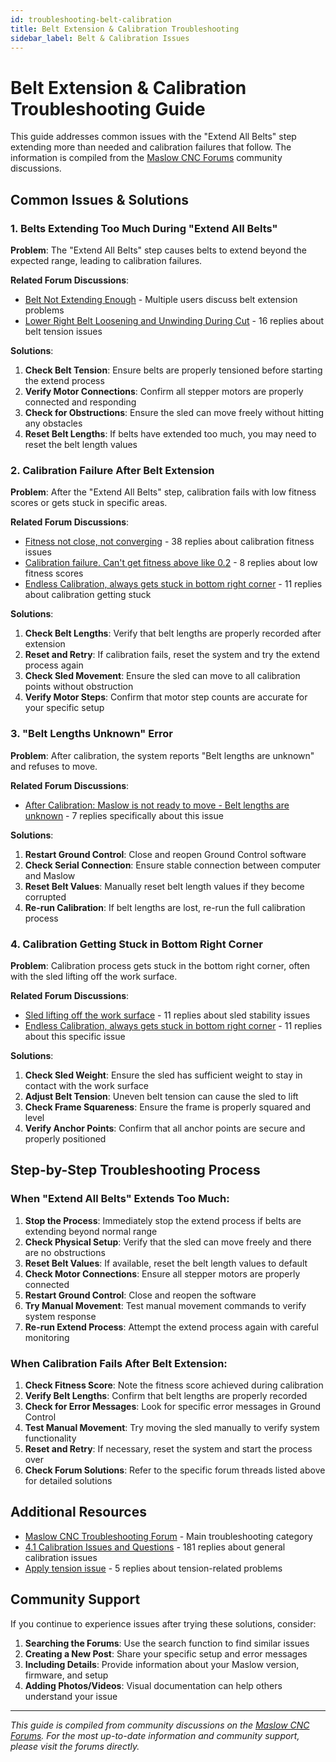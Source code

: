 ```yaml
---
id: troubleshooting-belt-calibration
title: Belt Extension & Calibration Troubleshooting
sidebar_label: Belt & Calibration Issues
---
```


# Belt Extension & Calibration Troubleshooting Guide

This guide addresses common issues with the "Extend All Belts" step extending more than needed and calibration failures that follow. The information is compiled from the [Maslow CNC Forums](https://forums.maslowcnc.com/c/troubleshooting/12) community discussions.

## Common Issues & Solutions

### 1. Belts Extending Too Much During "Extend All Belts"

**Problem**: The "Extend All Belts" step causes belts to extend beyond the expected range, leading to calibration failures.

**Related Forum Discussions**:
- [Belt Not Extending Enough](https://forums.maslowcnc.com/t/belt-not-extending-enough/24525) - Multiple users discuss belt extension problems
- [Lower Right Belt Loosening and Unwinding During Cut](https://forums.maslowcnc.com/t/lower-right-belt-loosening-and-unwinding-during-cut/24309) - 16 replies about belt tension issues

**Solutions**:
1. **Check Belt Tension**: Ensure belts are properly tensioned before starting the extend process
2. **Verify Motor Connections**: Confirm all stepper motors are properly connected and responding
3. **Check for Obstructions**: Ensure the sled can move freely without hitting any obstacles
4. **Reset Belt Lengths**: If belts have extended too much, you may need to reset the belt length values

### 2. Calibration Failure After Belt Extension

**Problem**: After the "Extend All Belts" step, calibration fails with low fitness scores or gets stuck in specific areas.

**Related Forum Discussions**:
- [Fitness not close, not converging](https://forums.maslowcnc.com/t/fitness-not-close-not-converging/24515) - 38 replies about calibration fitness issues
- [Calibration failure. Can't get fitness above like 0.2](https://forums.maslowcnc.com/t/calibration-failure-cant-get-fitness-above-like-0-2/24517) - 8 replies about low fitness scores
- [Endless Calibration, always gets stuck in bottom right corner](https://forums.maslowcnc.com/t/endless-calibration-always-gets-stuck-in-bottom-right-corner-lifting-sled-unsure-where-to-go-now/24479) - 11 replies about calibration getting stuck

**Solutions**:
1. **Check Belt Lengths**: Verify that belt lengths are properly recorded after extension
2. **Reset and Retry**: If calibration fails, reset the system and try the extend process again
3. **Check Sled Movement**: Ensure the sled can move to all calibration points without obstruction
4. **Verify Motor Steps**: Confirm that motor step counts are accurate for your specific setup

### 3. "Belt Lengths Unknown" Error

**Problem**: After calibration, the system reports "Belt lengths are unknown" and refuses to move.

**Related Forum Discussions**:
- [After Calibration: Maslow is not ready to move - Belt lengths are unknown](https://forums.maslowcnc.com/t/after-calibration-maslow-is-not-ready-to-move-belt-lengths-are-unknown/24392) - 7 replies specifically about this issue

**Solutions**:
1. **Restart Ground Control**: Close and reopen Ground Control software
2. **Check Serial Connection**: Ensure stable connection between computer and Maslow
3. **Reset Belt Values**: Manually reset belt length values if they become corrupted
4. **Re-run Calibration**: If belt lengths are lost, re-run the full calibration process

### 4. Calibration Getting Stuck in Bottom Right Corner

**Problem**: Calibration process gets stuck in the bottom right corner, often with the sled lifting off the work surface.

**Related Forum Discussions**:
- [Sled lifting off the work surface](https://forums.maslowcnc.com/t/sled-lifting-off-the-work-surface/24591) - 11 replies about sled stability issues
- [Endless Calibration, always gets stuck in bottom right corner](https://forums.maslowcnc.com/t/endless-calibration-always-gets-stuck-in-bottom-right-corner-lifting-sled-unsure-where-to-go-now/24479) - 11 replies about this specific issue

**Solutions**:
1. **Check Sled Weight**: Ensure the sled has sufficient weight to stay in contact with the work surface
2. **Adjust Belt Tension**: Uneven belt tension can cause the sled to lift
3. **Check Frame Squareness**: Ensure the frame is properly squared and level
4. **Verify Anchor Points**: Confirm that all anchor points are secure and properly positioned

## Step-by-Step Troubleshooting Process

### When "Extend All Belts" Extends Too Much:

1. **Stop the Process**: Immediately stop the extend process if belts are extending beyond normal range
2. **Check Physical Setup**: Verify that the sled can move freely and there are no obstructions
3. **Reset Belt Values**: If available, reset the belt length values to default
4. **Check Motor Connections**: Ensure all stepper motors are properly connected
5. **Restart Ground Control**: Close and reopen the software
6. **Try Manual Movement**: Test manual movement commands to verify system response
7. **Re-run Extend Process**: Attempt the extend process again with careful monitoring

### When Calibration Fails After Belt Extension:

1. **Check Fitness Score**: Note the fitness score achieved during calibration
2. **Verify Belt Lengths**: Confirm that belt lengths are properly recorded
3. **Check for Error Messages**: Look for specific error messages in Ground Control
4. **Test Manual Movement**: Try moving the sled manually to verify system functionality
5. **Reset and Retry**: If necessary, reset the system and start the process over
6. **Check Forum Solutions**: Refer to the specific forum threads listed above for detailed solutions

## Additional Resources

- [Maslow CNC Troubleshooting Forum](https://forums.maslowcnc.com/c/troubleshooting/12) - Main troubleshooting category
- [4.1 Calibration Issues and Questions](https://forums.maslowcnc.com/t/4-1-calibration-issues-and-questions/23825) - 181 replies about general calibration issues
- [Apply tension issue](https://forums.maslowcnc.com/t/apply-tension-issue/24423) - 5 replies about tension-related problems

## Community Support

If you continue to experience issues after trying these solutions, consider:

1. **Searching the Forums**: Use the search function to find similar issues
2. **Creating a New Post**: Share your specific setup and error messages
3. **Including Details**: Provide information about your Maslow version, firmware, and setup
4. **Adding Photos/Videos**: Visual documentation can help others understand your issue

---

*This guide is compiled from community discussions on the [Maslow CNC Forums](https://forums.maslowcnc.com/). For the most up-to-date information and community support, please visit the forums directly.* 